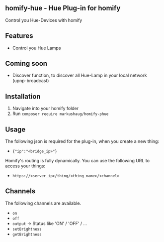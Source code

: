 ## homify-hue - Hue Plug-in for homify
Control you Hue-Devices with homify

## Features
- Control you Hue Lamps

## Coming soon
- Discover function, to discover all Hue-Lamp in your local network (upnp-broadcast)


## Installation

1. Navigate into your homify folder
3. Run ```composer require markushaug/homify-phue``` 

## Usage

The following json is required for the plug-in, when you create a new thing:
- ```{"ip":"<bridge_ip>"}```

Homify's routing is fully dynamically. You can use the following URL to access your things:

- ```https://<server_ip>/thing/<thing_name>/<channel>```

## Channels
The following channels are available.

- ```on``` 
- ```off``` 
- ```output``` -> Status like 'ON' / 'OFF' / ...
- ```setBrightness```
- ```getBrightness```


